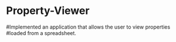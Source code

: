# Property-Viewer
#Implemented an application that allows the user to view properties
#loaded from a spreadsheet.
